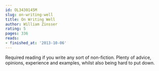 ```yaml
---
id: OL3430145M
slug: on-writing-well
title: On Writing Well
author: William Zinsser
rating: 5
pages: 336
reads:
- finished_at: '2013-10-06'
---
```

Required reading if you write any sort of non-fiction. Plenty of advice, opinions, experience and examples, whilst also being hard to put down.
